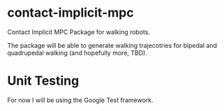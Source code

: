 # contact-implicit-mpc
Contact Implicit MPC Package for walking robots.

The package will be able to generate walking trajecotries for bipedal and quadrupedal walking (and hopefully more, TBD).


# Unit Testing
For now I will be using the Google Test framework.